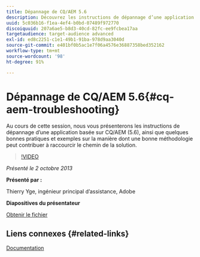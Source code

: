 ```yaml
---
title: Dépannage de CQ/AEM 5.6
description: Découvrez les instructions de dépannage d’une application basée sur CQ/AEM (5.6), ainsi que quelques bonnes pratiques et exemples sur la manière dont une bonne méthodologie peut contribuer à raccourcir le chemin de la solution.
uuid: 5c036b16-f1ea-4ef4-b0bd-07489f972770
discoiquuid: 207a6ae5-b8d3-40cd-82fc-ee9fcbea17aa
targetaudience: target-audience advanced
exl-id: ed8c2251-c1e1-49b1-91ba-978d9aa3040d
source-git-commit: e401bf0b5ac1e7f06a4576e36887358bed352162
workflow-type: tm+mt
source-wordcount: '98'
ht-degree: 91%

---
```


# Dépannage de CQ/AEM 5.6{#cq-aem-troubleshooting}

Au cours de cette session, nous vous présenterons les instructions de dépannage d’une application basée sur CQ/AEM (5.6), ainsi que quelques bonnes pratiques et exemples sur la manière dont une bonne méthodologie peut contribuer à raccourcir le chemin de la solution.

>[!VIDEO](https://video.tv.adobe.com/v/19571/?quality=9)

*Présenté le 2 octobre 2013*

**Présenté par :**

Thierry Yge, ingénieur principal d’assistance, Adobe

**Diapositives du présentateur**

[Obtenir le fichier](assets/gems-cq-troubleshoot-ppt-2.pdf)

## Liens connexes {#related-links}

[Documentation](https://docs.adobe.com/docs/en/cq/current/howto/troubleshoot.html)
